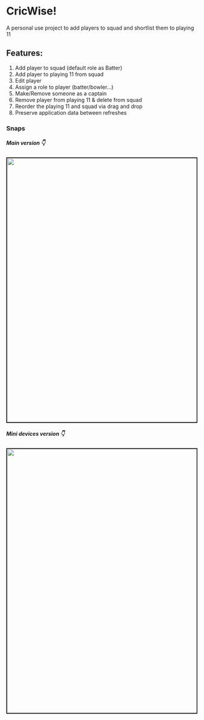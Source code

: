 # CricWise!

A personal use project to add players to squad and shortlist them to playing 11

## Features:

1. Add player to squad (default role as Batter)
2. Add player to playing 11 from squad
3. Edit player
4. Assign a role to player (batter/bowler...)
5. Make/Remove someone as a captain
6. Remove player from playing 11 & delete from squad
7. Reorder the playing 11 and squad via drag and drop
8. Preserve application data between refreshes

### Snaps

##### Main version 👇
<image src="./docs/snaps/v2-main.png" border="2px solid" width="700px">

##### Mini devices version 👇
<image src="./docs/snaps/v2-mini.png" border="2px solid" width="700px">

